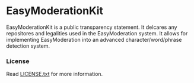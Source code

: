 # EasyModerationKit

EasyModerationKit is a public transparency statement. It delcares any repositores and legalities used in the EasyModeration system. It allows for implementing EasyModeration into an advanced character/word/phrase detection system.

### License
Read [LICENSE.txt](EasyModeration/LICENSE) for more information.
